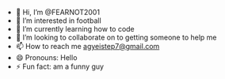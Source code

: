 - 👋 Hi, I’m @FEARNOT2001
- 👀 I’m interested in football 
- 🌱 I’m currently learning how to code
- 💞️ I’m looking to collaborate on to getting someone to help me 
- 📫 How to reach me agyeistep7@gmail.com
- 😄 Pronouns: Hello
- ⚡ Fun fact: am a funny guy

<!---
FEARNOT2001/FEARNOT2001 is a ✨ special ✨ repository because its `README.md` (this file) appears on your GitHub profile.
You can click the Preview link to take a look at your changes.
--->
